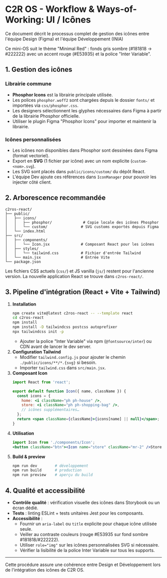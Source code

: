 # C2R OS - Workflow & Ways-of-Working: UI / Icônes

Ce document décrit le processus complet de gestion des icônes entre l'équipe Design (Figma) et l'équipe Développement (INIA)

Ce mini-OS suit le thème "Minimal Red" : fonds gris sombre (#181818 → #222222) avec un accent rouge (#E53935) et la police "Inter Variable".

## 1. Gestion des icônes

### Librairie commune
- **Phosphor Icons** est la librairie principale utilisée.
- Les polices `phosphor.woff2` sont chargées depuis le dossier `fonts/` et importées via `css/phosphor.css`.
- Les designers sélectionnent les glyphes nécessaires dans Figma à partir de la librairie Phosphor officielle.
- Utiliser le plugin Figma "Phosphor Icons" pour importer et maintenir la librairie.

### Icônes personnalisées
- Les icônes non disponibles dans Phosphor sont dessinées dans Figma (format vectoriel).
- Export en **SVG** (1 fichier par icône) avec un nom explicite (`custom-<nom>.svg`).
- Les SVG sont placés dans `public/icons/custom/` du dépôt React.
- L'équipe Dev ajoute ces références dans `IconManager` pour pouvoir les injecter côté client.

## 2. Arborescence recommandée

```
c2ros-react/
├── public/
│   ├── icons/
│   │   ├── phosphor/              # Copie locale des icônes Phosphor
│   │   └── custom/               # SVG customs exportés depuis Figma
│   └── index.html
├── src/
│   ├── components/
│   │   └── Icon.jsx              # Composant React pour les icônes
│   ├── styles/
│   │   └── tailwind.css          # Fichier d'entrée Tailwind
│   └── main.jsx                  # Entrée Vite
└── package.json
```

Les fichiers CSS actuels (`css/`) et JS vanilla (`js/`) restent pour l'ancienne version. La nouvelle application React se trouve dans `c2ros-react/`.

## 3. Pipeline d'intégration (React + Vite + Tailwind)

1. **Installation**
   ```bash
   npm create vite@latest c2ros-react -- --template react
   cd c2ros-react
   npm install
   npm install -D tailwindcss postcss autoprefixer
   npx tailwindcss init -p
   ```
    - Ajouter la police "Inter Variable" via npm (`@fontsource/inter`) ou CDN avant de lancer le dev server.
2. **Configuration Tailwind**
   - Modifier `tailwind.config.js` pour ajouter le chemin `./public/icons/**/*.{svg}` si besoin.
   - Importer `tailwind.css` dans `src/main.jsx`.
3. **Composant Icon**
   ```jsx
   import React from 'react';

   export default function Icon({ name, className }) {
     const icons = {
       home: <i className="ph ph-house" />,
       store: <i className="ph ph-shopping-bag" />,
       // icônes supplémentaires…
     };
     return <span className={className}>{icons[name] || null}</span>;
   }
   ```
4. **Utilisation**
   ```jsx
   import Icon from './components/Icon';
   <button className="btn"><Icon name="store" className="mr-2" />Store</button>
   ```
5. **Build & preview**
   ```bash
   npm run dev        # développement
   npm run build      # production
   npm run preview    # aperçu du build
   ```

## 4. Qualité et accessibilité

- **Contrôle qualité** : vérification visuelle des icônes dans Storybook ou un écran dédié.
- **Tests** : linting ESLint + tests unitaires Jest pour les composants.
- **Accessibilité** :
  - Fournir un `aria-label` ou `title` explicite pour chaque icône utilisée seule.
  - Veiller au contraste couleurs (rouge #E53935 sur fond sombre #181818/#222222).
  - Utiliser `role="img"` sur les icônes personnalisées SVG si nécessaire.
  - Vérifier la lisibilité de la police Inter Variable sur tous les supports.

---

Cette procédure assure une cohérence entre Design et Développement lors de l'intégration des icônes de C2R OS.
